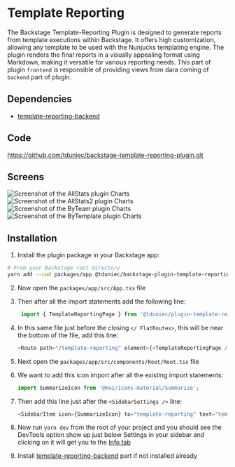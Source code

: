 # Template Reporting

The Backstage Template-Reporting Plugin is designed to generate reports from template executions within Backstage. It offers high customization, allowing any template to be used with the Nunjucks templating engine. The plugin renders the final reports in a visually appealing format using Markdown, making it versatile for various reporting needs. This part of plugin `frontend` is responsible of providing views from dara coming of `backend` part of plugin.

## Dependencies

- [template-reporting-backend](https://github.com/tduniec/backstage-template-reporting-plugin/tree/main/plugins/template-reporting-backend)

## Code

https://github.com/tduniec/backstage-template-reporting-plugin.git

## Screens

![Screenshot of the AllStats plugin Charts](https://raw.githubusercontent.com/tduniec/backstage-timesaver-plugin/main/plugins/time-saver/docs/tsAllStats.png)
![Screenshot of the AllStats2 plugin Charts](https://raw.githubusercontent.com/tduniec/backstage-timesaver-plugin/main/plugins/time-saver/docs/tsAllStats2.png)
![Screenshot of the ByTeam plugin Charts](https://raw.githubusercontent.com/tduniec/backstage-timesaver-plugin/main/plugins/time-saver/docs/tsByTeam.png)
![Screenshot of the ByTemplate plugin Charts](https://raw.githubusercontent.com/tduniec/backstage-timesaver-plugin/main/plugins/time-saver/docs/tsByTemplate.png)
## Installation

1. Install the plugin package in your Backstage app:

```sh
# From your Backstage root directory
yarn add --cwd packages/app @tduniec/backstage-plugin-template-reporting
```

2. Now open the `packages/app/src/App.tsx` file
3. Then after all the import statements add the following line:

   ```ts
    import { TemplateReportingPage } from '@tduniec/plugin-template-reporting';
   ```

1. In this same file just before the closing `</ FlatRoutes>`, this will be near the bottom of the file, add this line:

   ```ts
   <Route path="/template-reporting" element={<TemplateReportingPage />} />
   ```

2. Next open the `packages/app/src/components/Root/Root.tsx` file
3. We want to add this icon import after all the existing import statements:

   ```ts
   import SummarizeIcon from '@mui/icons-material/Summarize';
   ```

4. Then add this line just after the `<SidebarSettings />` line:

   ```ts
   <SidebarItem icon={SummarizeIcon} to="template-reporting" text="templateReporting" />
   ```

5. Now run `yarn dev` from the root of your project and you should see the DevTools option show up just below Settings in your sidebar and clicking on it will get you to the [Info tab](#info)
6. Install [template-reporting-backend](../template-reporting-backend/README.md) part if not installed already